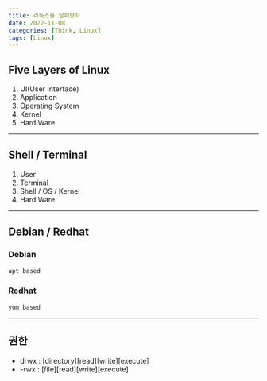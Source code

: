 ```yaml
---
title: 리눅스를 살펴보자
date: 2022-11-08
categories: [Think, Linux]
tags: [Linux]
---
```


## Five Layers of Linux

1. UI(User Interface)
1. Application
1. Operating System
1. Kernel
1. Hard Ware

---

## Shell / Terminal

1. User
1. Terminal
1. Shell / OS / Kernel
1. Hard Ware

---

## Debian / Redhat

### Debian

`apt based`

### Redhat

`yum based`

---

## 권한

- drwx : \[directory]\[read]\[write]\[execute]
- -rwx : \[file]\[read]\[write]\[execute]
